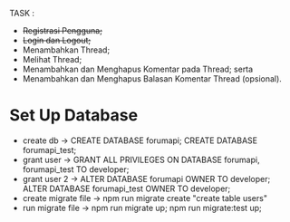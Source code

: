 TASK : 
- ~~Registrasi Pengguna;~~
- ~~Login dan Logout;~~
- Menambahkan Thread;
- Melihat Thread;
- Menambahkan dan Menghapus Komentar pada Thread; serta
- Menambahkan dan Menghapus Balasan Komentar Thread (opsional).

# Set Up Database
- create db -> CREATE DATABASE forumapi; CREATE DATABASE forumapi_test;
- grant user -> GRANT ALL PRIVILEGES ON DATABASE forumapi, forumapi_test TO developer;
- grant user 2 -> ALTER DATABASE forumapi OWNER TO developer; ALTER DATABASE forumapi_test OWNER TO developer;
- create migrate file -> npm run migrate create "create table users"
- run migrate file -> npm run migrate up; npm run migrate:test up;

# 